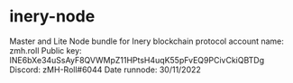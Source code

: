 # inery-node
Master and Lite Node bundle for Inery blockchain protocol
account name: zmh.roll
Public key: INE6bXe34uSsAyF8QVWMpZ11HPtsH4uqK55pFvEQ9PCivCkiQBTDg
Discord: zMH-Roll#6044
Date runnode: 30/11/2022
